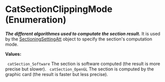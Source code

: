 # CatSectionClippingMode (Enumeration)

**_The different algorithmes used to computate the section result._**
It is used by the [SectioningSettingAtt](../SpaceAnalysisInterfaces/interface_SectioningSettingAtt_85288.md) object to specify the section's computation mode.

**Values:**

` catSection_Software`      The section is software computed (the result is more precise but slower).
` catSection_OpenGL`      The section is computed by the graphic card (the result is faster but less precise).